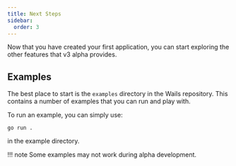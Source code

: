 ```yaml
---
title: Next Steps
sidebar:
  order: 3
---
```


Now that you have created your first application, you can start exploring the
other features that v3 alpha provides.

## Examples

The best place to start is the `examples` directory in the Wails repository.
This contains a number of examples that you can run and play with.

To run an example, you can simply use:

```shell
go run .
```

in the example directory.

!!! note Some examples may not work during alpha development.
